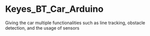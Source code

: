 # Keyes_BT_Car_Arduino
Giving the car multiple functionalities such as line tracking, obstacle detection, and the usage of sensors
